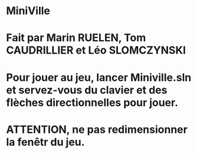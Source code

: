 # MiniVille
# Fait par Marin RUELEN, Tom CAUDRILLIER et Léo SLOMCZYNSKI
# Pour jouer au jeu, lancer Miniville.sln et servez-vous du clavier et des flèches directionnelles pour jouer.
# ATTENTION, ne pas redimensionner la fenêtr du jeu.
